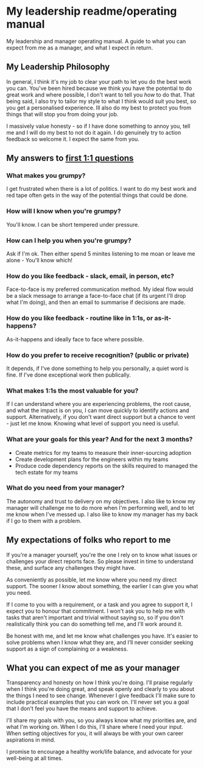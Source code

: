 # My leadership readme/operating manual
My leadership and manager operating manual. A guide to what you can expect from me as a manager, and what I expect in return.


## My Leadership Philosophy 

In general, I think it's my job to clear your path to let you do the best work you can. You've been hired because we think you have the potential to do great work and where possible, I don't want to tell you *how* to do that. That being said, I also try to tailor my style to what I think would suit you best, so you get a personalised experience. Ill also do my best to protect you from things that will stop you from doing your job.  

I massively value honesty - so if I have done something to annoy you, tell me and I will do my best to not do it again. I do genuinely try to action feedback so welcome it. I expect the same from you. 

## My answers to [first 1:1 questions](http://larahogan.me/blog/first-one-on-one-questions/ "What to ask in the first 1:1")
 

### What makes you grumpy?

I get frustrated when there is a lot of politics. I want to do my best work and red tape often gets in the way of the potential things that could be done.

### How will I know when you're grumpy?

You'll know. I can be short tempered under pressure.


### How can I help you when you're grumpy?

Ask if I'm ok. Then either spend 5 minites listening to me moan or leave me alone - You'll know which!


### How do you like feedback - slack, email, in person, etc?

Face-to-face is my preferred communication method. My ideal flow would be a slack message to arrange a face-to-face chat (if its urgent I'll drop what I'm doing), and then an email to summarise if decisions are made.


### How do you like feedback - routine like in 1:1s, or as-it-happens?

As-it-happens and ideally face to face where possible. 


### How do you prefer to receive recognition? (public or private)

It depends, if I've done something to help you personally, a quiet word is fine. If I've done exceptional work then publically.


### What makes 1:1s the most valuable for you?

If I can understand where you are experiencing problems, the root cause, and what the impact is on you, I can move quickly to identify actions and support. Alternatively, if you don't want direct support but a chance to vent - just let me know. Knowing what level of support you need is useful.


### What are your goals for this year? And for the next 3 months?

* Create metrics for my teams to measure their inner-sourcing adoption
* Create development plans for the engineers within my teams
* Produce code dependency reports on the skills required to managed the tech estate for my teams


### What do you need from your manager?

The autonomy and trust to delivery on my objectives. I also like to know my manager will challenge me to do more when I'm performing well, and to let me know when I've messed up. I also like to know my manager has my back if I go to them with a problem.

## My expectations of folks who report to me

If you're a manager yourself, you're the one I rely on to know what issues or challenges your direct reports face. So please invest in time to understand these, and surface any challenges they might have. 

As conveniently as possible, let me know where you need my direct support. The sooner I know about something, the earlier I can give you what you need. 

If I come to you with a requirement, or a task and you agree to support it, I expect you to honour that commitment. I won't ask you to help me with tasks that aren't important and trivial without saying so, so if you don't realistically think you can do something tell me, and I'll work around it.

Be honest with me, and let me know what challenges you have. It's easier to solve problems when I know what they are, and I’ll never consider seeking support as a sign of complaining or a weakness. 


## What you can expect of me as your manager

Transparency and honesty on how I think you're doing. I'll praise regularly when I think you're doing great, and speak openly and clearly to you about the things I need to see change. Whenever I give feedback I'll make sure to include practical examples that you can work on. I'll never set you a goal that I don't feel you have the means and support to achieve.

I'll share my goals with you, so you always know what my priorities are, and what I'm working on. When I do this, I'll share where I need your input. When setting objectives for you, it will always be with your own career aspirations in mind.

I promise to encourage a healthy work/life balance, and advocate for your well-being at all times. 

